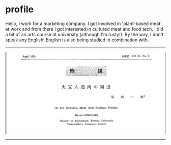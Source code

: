# __profile__  
Hello, I work for a marketing company. I got involved in 'plant-based meat' at work and from there I got interested in cultured meat and food tech.  I did a bit of an arts course at university (although I'm rusty!).  By the way, I don't speak any English! English is also being studied in combination with.
___
![__Synthetic meat__](about/index.JPG)
___
